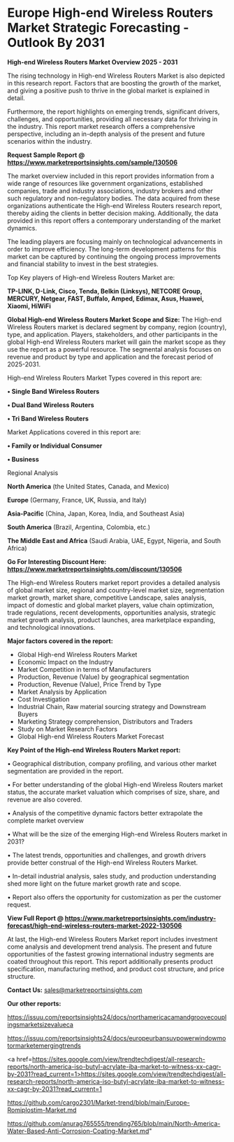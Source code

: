  # Europe High-end Wireless Routers Market Strategic Forecasting - Outlook By 2031

<Strong> High-end Wireless Routers Market Overview 2025 - 2031</strong>

The rising technology in High-end Wireless Routers Market is also depicted in this research report. Factors that are boosting the growth of the market, and giving a positive push to thrive in the global market is explained in detail.

Furthermore, the report highlights on emerging trends, significant drivers, challenges, and opportunities, providing all necessary data for thriving in the industry. This report market research offers a comprehensive perspective, including an in-depth analysis of the present and future scenarios within the industry.

<strong>Request Sample Report @ <a href=https://www.marketreportsinsights.com/sample/130506>https://www.marketreportsinsights.com/sample/130506</a></strong>

The market overview included in this report provides information from a wide range of resources like government organizations, established companies, trade and industry associations, industry brokers and other such regulatory and non-regulatory bodies. The data acquired from these organizations authenticate the High-end Wireless Routers research report, thereby aiding the clients in better decision making. Additionally, the data provided in this report offers a contemporary understanding of the market dynamics.

The leading players are focusing mainly on technological advancements in order to improve efficiency. The long-term development patterns for this market can be captured by continuing the ongoing process improvements and financial stability to invest in the best strategies.

Top Key players of High-end Wireless Routers Market are:

<strong>TP-LINK, D-Link, Cisco, Tenda, Belkin (Linksys), NETCORE Group, MERCURY, Netgear, FAST, Buffalo, Amped, Edimax, Asus, Huawei, Xiaomi, HiWiFi</strong>

<strong><b>Global High-end Wireless Routers Market Scope and Size:</b></strong>
The High-end Wireless Routers market is declared segment by company, region (country), type, and application. Players, stakeholders, and other participants in the global High-end Wireless Routers market will gain the market scope as they use the report as a powerful resource. The segmental analysis focuses on revenue and product by type and application and the forecast period of 2025-2031.

High-end Wireless Routers Market Types covered in this report are:

<strong>• Single Band Wireless Routers

• Dual Band Wireless Routers

• Tri Band Wireless Routers</strong>

Market Applications covered in this report are:

<strong>• Family or Individual Consumer

• Business</strong> 

Regional Analysis

<strong>North America</strong> (the United States, Canada, and Mexico)

<strong>Europe</strong> (Germany, France, UK, Russia, and Italy)

<strong>Asia-Pacific</strong> (China, Japan, Korea, India, and Southeast Asia)

<strong>South America</strong> (Brazil, Argentina, Colombia, etc.)

<strong>The Middle East and Africa</strong> (Saudi Arabia, UAE, Egypt, Nigeria, and South Africa)

<strong>Go For Interesting Discount Here: <a href=https://www.marketreportsinsights.com/discount/130506>https://www.marketreportsinsights.com/discount/130506</a></strong>

The High-end Wireless Routers market report provides a detailed analysis of global market size, regional and country-level market size, segmentation market growth, market share, competitive Landscape, sales analysis, impact of domestic and global market players, value chain optimization, trade regulations, recent developments, opportunities analysis, strategic market growth analysis, product launches, area marketplace expanding, and technological innovations.

<strong><b>Major factors covered in the report:</b></strong>
<ul>
  <li>Global High-end Wireless Routers Market </li>
  <li>Economic Impact on the Industry</li>
  <li>Market Competition in terms of Manufacturers</li>
  <li>Production, Revenue (Value) by geographical segmentation</li>
  <li>Production, Revenue (Value), Price Trend by Type</li>
  <li>Market Analysis by Application</li>
  <li>Cost Investigation</li>
  <li>Industrial Chain, Raw material sourcing strategy and Downstream Buyers</li>
  <li>Marketing Strategy comprehension, Distributors and Traders</li>
  <li>Study on Market Research Factors</li>
  <li>Global High-end Wireless Routers Market Forecast</li>
</ul>

<strong><b>Key Point of the High-end Wireless Routers Market report:</b></strong>

• Geographical distribution, company profiling, and various other market segmentation are provided in the report.

• For better understanding of the global High-end Wireless Routers market status, the accurate market valuation which comprises of size, share, and revenue are also covered.

• Analysis of the competitive dynamic factors better extrapolate the complete market overview

• What will be the size of the emerging High-end Wireless Routers market in 2031?

• The latest trends, opportunities and challenges, and growth drivers provide better construal of the High-end Wireless Routers Market.

• In-detail industrial analysis, sales study, and production understanding shed more light on the future market growth rate and scope.

• Report also offers the opportunity for customization as per the customer request.

<strong><b>View Full Report @ <a href=https://www.marketreportsinsights.com/industry-forecast/high-end-wireless-routers-market-2022-130506>https://www.marketreportsinsights.com/industry-forecast/high-end-wireless-routers-market-2022-130506</a></b></strong>


At last, the High-end Wireless Routers Market report includes investment come analysis and development trend analysis. The present and future opportunities of the fastest growing international industry segments are coated throughout this report. This report additionally presents product specification, manufacturing method, and product cost structure, and price structure.

<strong>Contact Us:</strong>
sales@marketreportsinsights.com

<strong>Our other reports:</strong>

<a href=https://issuu.com/reportsinsights24/docs/northamericacamandgroovecouplingsmarketsizevalueca>https://issuu.com/reportsinsights24/docs/northamericacamandgroovecouplingsmarketsizevalueca</a>

<a href=https://issuu.com/reportsinsights24/docs/europeurbansuvpowerwindowmotormarketemergingtrends>https://issuu.com/reportsinsights24/docs/europeurbansuvpowerwindowmotormarketemergingtrends</a>

<a href=https://sites.google.com/view/trendtechdigest/all-research-reports/north-america-iso-butyl-acrylate-iba-market-to-witness-xx-cagr-by-2031?read_current=1>https://sites.google.com/view/trendtechdigest/all-research-reports/north-america-iso-butyl-acrylate-iba-market-to-witness-xx-cagr-by-2031?read_current=1</a>

<a href=https://github.com/cargo2301/Market-trend/blob/main/Europe-Romiplostim-Market.md>https://github.com/cargo2301/Market-trend/blob/main/Europe-Romiplostim-Market.md</a>

<a href=https://github.com/anurag765555/trending765/blob/main/North-America-Water-Based-Anti-Corrosion-Coating-Market.md>https://github.com/anurag765555/trending765/blob/main/North-America-Water-Based-Anti-Corrosion-Coating-Market.md</a>"

